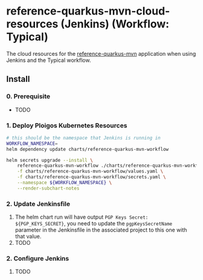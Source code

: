 # reference-quarkus-mvn-cloud-resources (Jenkins) (Workflow: Typical)
The cloud resources for the [reference-quarkus-mvn](https://github.com/ploigos-reference-apps/reference-quarkus-mvn)
application when using Jenkins and the Typical workflow.

## Install

### 0. Prerequisite

* TODO

### 1. Deploy Ploigos Kubernetes Resources

```bash
# this should be the namespace that Jenkins is running in
WORKFLOW_NAMESPACE=
helm dependency update charts/reference-quarkus-mvn-workflow

helm secrets upgrade --install \
    reference-quarkus-mvn-workflow ./charts/reference-quarkus-mvn-workflow \
    -f charts/reference-quarkus-mvn-workflow/values.yaml \
    -f charts/reference-quarkus-mvn-workflow/secrets.yaml \
    --namespace ${WORKFLOW_NAMESPACE} \
    --render-subchart-notes
```

### 2. Update Jenkinsfile

1. The helm chart run will have output `PGP Keys Secret: ${PGP_KEYS_SECRET}`, you need to update
the `pgpKeysSecretName` parameter in the Jenkinsfile in the associated project to this one
with that value.
2. TODO

### 2. Configure Jenkins

1. TODO
